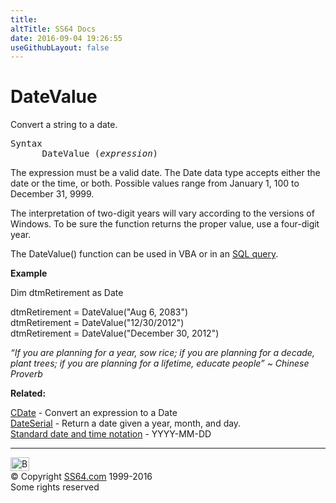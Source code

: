 ```yaml
---
title:
altTitle: SS64 Docs
date: 2016-09-04 19:26:55
useGithubLayout: false
---
```

<!-- #BeginLibraryItem "/Library/head_access.lbi" --><!-- #EndLibraryItem --><h1>DateValue</h1>
<p>  Convert a string to a date.</p>
<pre>Syntax
      DateValue (<i>expression</i>)</pre>
<p>The expression must be a valid date. The Date data type accepts either the date or the time, or both. Possible values range from January 1, 100 to December 31, 9999.</p>
<p>The interpretation of two-digit years will vary according to the versions of Windows. To be sure the function returns the proper value, use a four-digit year.</p>
<p>The DateValue() function can be used in VBA or in an <a href="syntax-functions.html">SQL query</a>.</p>
<p><b>Example</b></p>
<p class="code">Dim dtmRetirement as Date </p>
<p class="code">dtmRetirement = DateValue("Aug 6, 2083")<br>
dtmRetirement = DateValue("12/30/2012")<br>
dtmRetirement = DateValue("December 30, 2012")</p>
<p class="quote"><i>“If you are planning for a year, sow rice; if you are planning for a decade, plant trees; if you are planning for a lifetime, educate people” ~ Chinese Proverb</i></p>
<p><b>Related:</b></p>
<p><a href="cdate.html">CDate</a> - Convert an expression to a Date<br>
<a href="dateserial.html">DateSerial</a> - Return a date given a year, month, and day.<br>
<a href="../dates.html">Standard date and time notation</a> - YYYY-MM-DD</p><!-- #BeginLibraryItem "/Library/foot_access.lbi" --><p>
<!-- access -->

<hr>
<div id="bl" class="footer"><a href="datevalue.html#"><img src="../images/top.png" width="30" height="22" alt="Back to the Top"></a></div>
<div id="br" class="footer, tagline">© Copyright <a href="../index.html">SS64.com</a> 1999-2016<br>
Some rights reserved</div><!-- #EndLibraryItem -->


